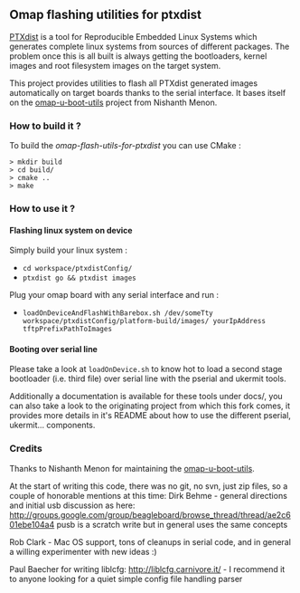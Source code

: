 ## Omap flashing utilities for ptxdist

[PTXdist](http://www.pengutronix.com/software/ptxdist/index_en.html) is a tool for Reproducible Embedded Linux Systems which generates complete linux systems from sources of different packages. The problem once this is all built is always getting the bootloaders, kernel images and root filesystem images on the target system.

This project provides utilities to flash all PTXdist generated images automatically on target boards thanks to the serial interface. It bases itself on the [omap-u-boot-utils](https://github.com/nmenon/omap-u-boot-utils) project from Nishanth Menon.

### How to build it ?
To build the *omap-flash-utils-for-ptxdist* you can use CMake :
```shell
> mkdir build
> cd build/
> cmake ..
> make
```

### How to use it ?
#### Flashing linux system on device

Simply build your linux system :
* `cd workspace/ptxdistConfig/`
* `ptxdist go && ptxdist images`

Plug your omap board with any serial interface and run :
* `loadOnDeviceAndFlashWithBarebox.sh /dev/someTty workspace/ptxdistConfig/platform-build/images/ yourIpAddress tftpPrefixPathToImages`

#### Booting over serial line
Please take a look at ``loadOnDevice.sh`` to know hot to load a second stage bootloader (i.e. third file) over serial line with the pserial and ukermit tools.

Additionally a documentation is available for these tools under docs/, you can also take a look to the originating project from which this fork comes, it provides more details in it's README about how to use the different pserial, ukermit... components.

### Credits
Thanks to Nishanth Menon for maintaining the [omap-u-boot-utils](https://github.com/nmenon/omap-u-boot-utils). 

At the start of writing this code, there was no git, no svn, just zip files,
so a couple of honorable mentions at this time:
Dirk Behme - general directions and initial usb discussion as here:
http://groups.google.com/group/beagleboard/browse_thread/thread/ae2c601ebe104a4
pusb is a scratch write but in general uses the same concepts

Rob Clark - Mac OS support, tons of cleanups in serial code, and in general a
willing experimenter with new ideas :)

Paul Baecher for writing liblcfg: http://liblcfg.carnivore.it/ - I recommend it
to anyone looking for a quiet simple config file handling parser
